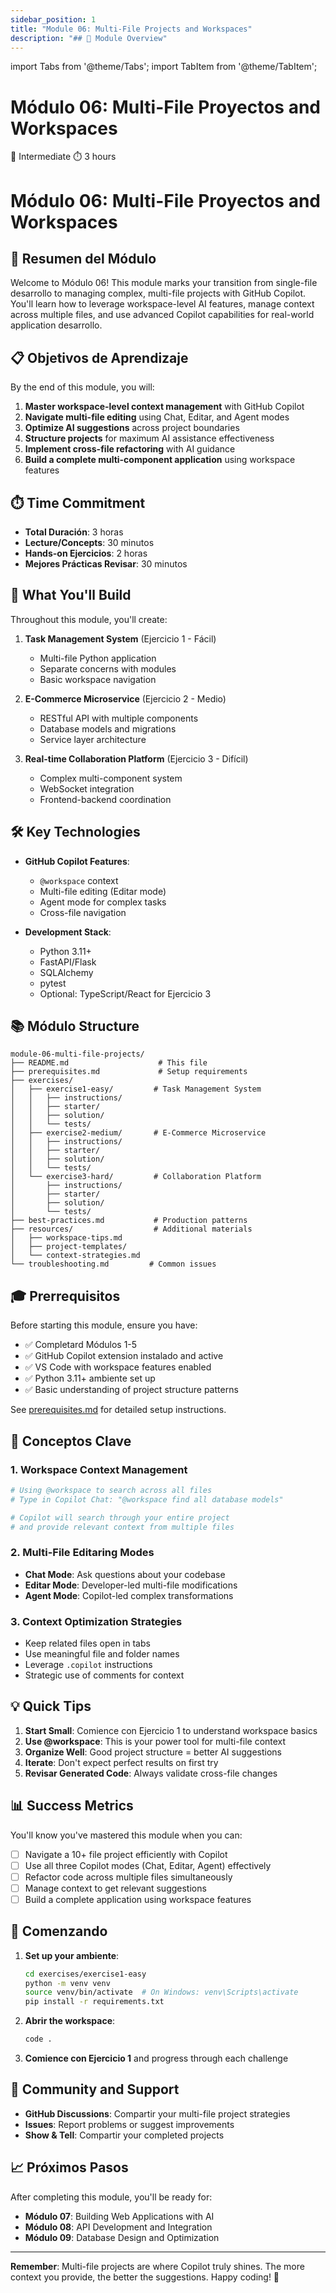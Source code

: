 ```yaml
---
sidebar_position: 1
title: "Module 06: Multi-File Projects and Workspaces"
description: "## 🎯 Module Overview"
---
```


import Tabs from '@theme/Tabs';
import TabItem from '@theme/TabItem';

# Módulo 06: Multi-File Proyectos and Workspaces

<div className="module-header">
  <div className="module-info">
    <span className="difficulty-badge intermediate">🔵 Intermediate</span>
    <span className="duration-badge">⏱️ 3 hours</span>
  </div>
</div>

# Módulo 06: Multi-File Proyectos and Workspaces

## 🎯 Resumen del Módulo

Welcome to Módulo 06! This module marks your transition from single-file desarrollo to managing complex, multi-file projects with GitHub Copilot. You'll learn how to leverage workspace-level AI features, manage context across multiple files, and use advanced Copilot capabilities for real-world application desarrollo.

## 📋 Objetivos de Aprendizaje

By the end of this module, you will:

1. **Master workspace-level context management** with GitHub Copilot
2. **Navigate multi-file editing** using Chat, Editar, and Agent modes
3. **Optimize AI suggestions** across project boundaries
4. **Structure projects** for maximum AI assistance effectiveness
5. **Implement cross-file refactoring** with AI guidance
6. **Build a complete multi-component application** using workspace features

## ⏱️ Time Commitment

- **Total Duración**: 3 horas
- **Lecture/Concepts**: 30 minutos
- **Hands-on Ejercicios**: 2 horas
- **Mejores Prácticas Revisar**: 30 minutos

## 🚀 What You'll Build

Throughout this module, you'll create:

1. **Task Management System** (Ejercicio 1 - Fácil)
   - Multi-file Python application
   - Separate concerns with modules
   - Basic workspace navigation

2. **E-Commerce Microservice** (Ejercicio 2 - Medio)
   - RESTful API with multiple components
   - Database models and migrations
   - Service layer architecture

3. **Real-time Collaboration Platform** (Ejercicio 3 - Difícil)
   - Complex multi-component system
   - WebSocket integration
   - Frontend-backend coordination

## 🛠️ Key Technologies

- **GitHub Copilot Features**:
  - `@workspace` context
  - Multi-file editing (Editar mode)
  - Agent mode for complex tasks
  - Cross-file navigation
  
- **Development Stack**:
  - Python 3.11+
  - FastAPI/Flask
  - SQLAlchemy
  - pytest
  - Optional: TypeScript/React for Ejercicio 3

## 📚 Módulo Structure

```
module-06-multi-file-projects/
├── README.md                    # This file
├── prerequisites.md             # Setup requirements
├── exercises/
│   ├── exercise1-easy/         # Task Management System
│   │   ├── instructions/
│   │   ├── starter/
│   │   ├── solution/
│   │   └── tests/
│   ├── exercise2-medium/       # E-Commerce Microservice
│   │   ├── instructions/
│   │   ├── starter/
│   │   ├── solution/
│   │   └── tests/
│   └── exercise3-hard/         # Collaboration Platform
│       ├── instructions/
│       ├── starter/
│       ├── solution/
│       └── tests/
├── best-practices.md           # Production patterns
├── resources/                  # Additional materials
│   ├── workspace-tips.md
│   ├── project-templates/
│   └── context-strategies.md
└── troubleshooting.md         # Common issues
```

## 🎓 Prerrequisitos

Before starting this module, ensure you have:

- ✅ Completard Módulos 1-5
- ✅ GitHub Copilot extension instalado and active
- ✅ VS Code with workspace features enabled
- ✅ Python 3.11+ ambiente set up
- ✅ Basic understanding of project structure patterns

See [prerequisites.md](./prerequisites) for detailed setup instructions.

## 🔑 Conceptos Clave

### 1. Workspace Context Management

```python
# Using @workspace to search across all files
# Type in Copilot Chat: "@workspace find all database models"

# Copilot will search through your entire project
# and provide relevant context from multiple files
```

### 2. Multi-File Editaring Modes

- **Chat Mode**: Ask questions about your codebase
- **Editar Mode**: Developer-led multi-file modifications
- **Agent Mode**: Copilot-led complex transformations

### 3. Context Optimization Strategies

- Keep related files open in tabs
- Use meaningful file and folder names
- Leverage `.copilot` instructions
- Strategic use of comments for context

## 💡 Quick Tips

1. **Start Small**: Comience con Ejercicio 1 to understand workspace basics
2. **Use @workspace**: This is your power tool for multi-file context
3. **Organize Well**: Good project structure = better AI suggestions
4. **Iterate**: Don't expect perfect results on first try
5. **Revisar Generated Code**: Always validate cross-file changes

## 📊 Success Metrics

You'll know you've mastered this module when you can:

- [ ] Navigate a 10+ file project efficiently with Copilot
- [ ] Use all three Copilot modes (Chat, Editar, Agent) effectively
- [ ] Refactor code across multiple files simultaneously
- [ ] Manage context to get relevant suggestions
- [ ] Build a complete application using workspace features

## 🚦 Comenzando

1. **Set up your ambiente**:
   ```bash
   cd exercises/exercise1-easy
   python -m venv venv
   source venv/bin/activate  # On Windows: venv\Scripts\activate
   pip install -r requirements.txt
   ```

2. **Abrir the workspace**:
   ```bash
   code .
   ```

3. **Comience con Ejercicio 1** and progress through each challenge

## 🤝 Community and Support

- **GitHub Discussions**: Compartir your multi-file project strategies
- **Issues**: Report problems or suggest improvements
- **Show & Tell**: Compartir your completed projects

## 📈 Próximos Pasos

After completing this module, you'll be ready for:
- **Módulo 07**: Building Web Applications with AI
- **Módulo 08**: API Development and Integration
- **Módulo 09**: Database Design and Optimization

---

**Remember**: Multi-file projects are where Copilot truly shines. The more context you provide, the better the suggestions. Happy coding! 🚀